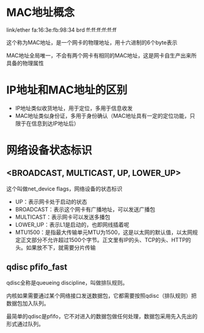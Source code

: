 # MAC地址概念

link/ether fa:16:3e:fb:98:34 brd ff:ff:ff:ff:ff:ff

这个称为MAC地址，是一个网卡的物理地址，用十六进制的6个byte表示

MAC地址全局唯一，不会有两个网卡有相同的MAC地址，这是网卡自生产出来所具备的物理属性





# IP地址和MAC地址的区别

- IP地址类似收货地址，用于定位，多用于信息收发
- MAC地址类似身份证，多用于身份确认（MAC地址具有一定的定位功能，只限于在信息到达IP地址后）





# 网络设备状态标识

## <BROADCAST, MULTICAST, UP, LOWER_UP>

这个叫做net_device flags，网络设备的状态标识

- UP：表示网卡处于启动的状态
- BROADCAST：表示这个网卡有广播地址，可以发送广播包
- MULTICAST：表示网卡可以发送多播包
- LOWER_UP：表示L1是启动的，也即网线插着呢
- MTU1500：是指最大传输单元MTU为1500，这是以太网的默认值，以太网规定正文部分不允许超过1500个字节。正文里有IP的头、TCP的头、HTTP的头。如果放不下，就需要分片传输



## qdisc pfifo_fast

qdisc全称是queueing discipline，叫做排队规则。

内核如果需要通过某个网络接口发送数据包，它都需要按照qdisc（排队规则）把数据包加入队列。

最简单的qdisc是pfifo，它不对进入的数据包做任何处理，数据包采用先入先出的形式通过队列。


